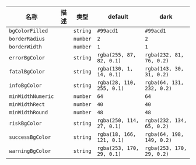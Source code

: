 | 名称 | 描述 | 类型 | default | dark |
|---|---|---|---|---|
| `bgColorFilled` |  | `string` | `#99acd1` | `#99acd1` |
| `borderRadius` |  | `number` | `2` | `2` |
| `borderWidth` |  | `number` | `1` | `1` |
| `errorBgColor` |  | `string` | `rgba(255, 87, 82, 0.1)` | `rgba(232, 81, 76, 0.2)` |
| `fatalBgColor` |  | `string` | `rgba(130, 1, 14, 0.1)` | `rgba(143, 30, 31, 0.2)` |
| `infoBgColor` |  | `string` | `rgba(28, 110, 255, 0.1)` | `rgba(64, 131, 232, 0.2)` |
| `minWidthNumeric` |  | `number` | `64` | `64` |
| `minWidthRect` |  | `number` | `40` | `40` |
| `minWidthRound` |  | `number` | `48` | `48` |
| `riskBgColor` |  | `string` | `rgba(250, 114, 27, 0.1)` | `rgba(232, 134, 65, 0.2)` |
| `successBgColor` |  | `string` | `rgba(18, 166, 121, 0.1)` | `rgba(64, 198, 149, 0.2)` |
| `warningBgColor` |  | `string` | `rgba(253, 170, 29, 0.1)` | `rgba(253, 170, 29, 0.2)` |
